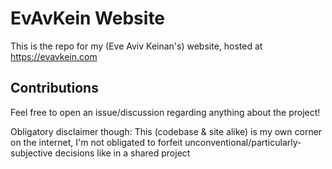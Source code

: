 # EvAvKein Website
This is the repo for my (Eve Aviv Keinan's) website, hosted at https://evavkein.com

## Contributions
Feel free to open an issue/discussion regarding anything about the project!

Obligatory disclaimer though: This (codebase & site alike) is my own corner on the internet, I'm not obligated to forfeit unconventional/particularly-subjective decisions like in a shared project
